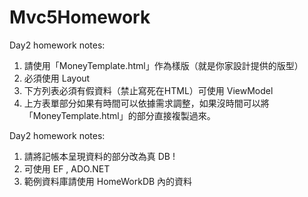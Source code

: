 # Mvc5Homework

Day2 homework notes:

   1. 請使用「MoneyTemplate.html」作為樣版（就是你家設計提供的版型）
   2. 必須使用 Layout
   3. 下方列表必須有假資料（禁止寫死在HTML）可使用 ViewModel
   4. 上方表單部分如果有時間可以依據需求調整，如果沒時間可以將「MoneyTemplate.html」的部分直接複製過來。

Day2 homework notes:

   1. 請將記帳本呈現資料的部分改為真 DB !
   2. 可使用 EF , ADO.NET
   3. 範例資料庫請使用 HomeWorkDB 內的資料

